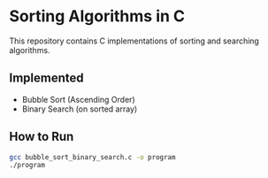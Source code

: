 # Sorting Algorithms in C

This repository contains C implementations of sorting and searching algorithms.

## Implemented
- Bubble Sort (Ascending Order)
- Binary Search (on sorted array)

## How to Run
```bash
gcc bubble_sort_binary_search.c -o program
./program
